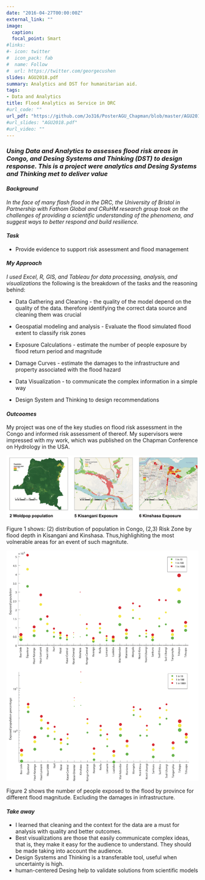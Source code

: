 ```yaml
---
date: "2016-04-27T00:00:00Z"
external_link: ""
image:
  caption: 
  focal_point: Smart
#links:
#- icon: twitter
#  icon_pack: fab
#  name: Follow
#  url: https://twitter.com/georgecushen
slides: AGU2018.pdf
summary: Analytics and DST for humanitarian aid.
tags:
- Data and Analytics
title: Flood Analytics as Service in DRC
#url_code: ""
url_pdf: "https://github.com/Jo316/PosterAGU_Chapman/blob/master/AGU2018_comp.pdf"
#url_slides: "AGU2018.pdf"
#url_video: ""
---
```


### *Using Data and Analytics to assesses flood risk areas in Congo, and Desing Systems and Thinking (DST) to design response. This is a project were analytics and Desing Systems and Thinking met to deliver value*

#### *Background*
*In the face of many flash flood in the DRC, the University of Bristol in Partnership with Fathom Global and CRuHM research group took on the challenges of providing a scientific understanding of the phenomena, and suggest ways to better respond and build resilience.*


#### *Task*
- Provide evidence to support risk assessment and flood management 

#### *My Approach* 

*I used Excel, R, GIS, and Tableau for data processing, analysis, and visualizations*
the following is the breakdown of the tasks and the reasoning behind:

- Data Gathering and Cleaning - the quality of the model depend on the quality of the data. therefore identifying the correct data source and cleaning them was crucial

- Geospatial modeling and analysis - Evaluate the flood simulated flood extent to classify risk zones

- Exposure Calculations - estimate the number of people exposure by flood return period and magnitude

- Damage Curves - estimate the damages to the infrastructure and property associated with the flood hazard

- Data Visualization - to communicate the complex information in a simple way

- Design System and Thinking to design recommendations

#### *Outcoomes* 

My project was one of the key studies on flood risk assessment in the Congo and informed risk assessment of thereof. My supervisors were impressed with my work, which was published on the Chapman Conference on Hydrology in the USA. 

![Deep Dive Flood Analyis: Kinshasa and Kingasani](drc2.png)

Figure 1 shows: (2) distribution of population in Congo, (2,3) Risk Zone by flood depth in Kisangani and Kinshasa. Thus,highlighiting the most volnerable areas for an event of such magnitute.


![Deep Dive Flood Analyis: Kinshasa and Kingasani](drc3.png)

Figure 2 shows the number of people exposed to the flood by province for different flood magnitude. Excluding the damages in infrastructure.


#### *Take away*
- I learned that cleaning and the context for the data are a must for analysis with quality and better outcomes.  
- Best visualizations are those that easily communicate complex ideas, that is, they make it easy for the audience to understand. They should be made taking into account the audience.
- Design Systems and Thinking is a transferable tool, useful when uncertainty is high.
- human-centered Desing help to validate solutions from scientific models




